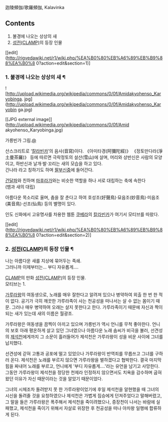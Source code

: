 迦陵頻伽/歌羅頻伽, Kalavinka

## Contents

    

1. 불경에 나오는 상상의 새 
2. [성전(CLAMP)](%EC%84%B1%EC%A0%84%28CLAMP%29.md)의 등장 인물 

[[edit](http://rigvedawiki.net/r1/wiki.php/%EA%B0%80%EB%A6%89%EB%B9%88%EA%B0%8
0?action=edit&section=1)]

### 1. 불경에 나오는 상상의 새 ¶

![http://upload.wikimedia.org/wikipedia/commons/0/0f/Amidakyohenso_Karyobinga.
jpg](http://upload.wikimedia.org/wikipedia/commons/0/0f/Amidakyohenso_Karyobin
ga.jpg)

[[JPG external image]](http://upload.wikimedia.org/wikipedia/commons/0/0f/Amid
akyohenso_Karyobinga.jpg)

  
가릉빈가 그림.[@](http://en.wikipedia.org/wiki/Kalavi%E1%B9%85ka)

  

산스크리트로 ‘[칼라빈카](%EC%B9%BC%EB%9D%BC%EB%B9%88%EC%B9%B4.md)’의 음사(音寫)이다.
《아미타경(阿彌陀經)》 《정토만다라(淨土曼茶羅)》 등에 따르면 극락정토의 설산(雪山)에 살며, 머리와 상반신은 사람의 모양이고, 하반신과
날개·발·꼬리는 새의 모습을 하고 있다.  
긴나라 라고 칭하기도 하며 [팔부신중](%ED%8C%94%EB%B6%80%EC%8B%A0%EC%A4%91.md)에 들어간다.

  

[건달파](%EA%B1%B4%EB%8B%AC%ED%8C%8C.md)와 친하며
[마후라가](%EB%A7%88%ED%9B%84%EB%9D%BC%EA%B0%80.md)와는 비슷한 역할을 하나 서로 대립하는 축에 속한다  
(뱀과 새의 대립)

  

아름다운 목소리로 울며, 춤을 잘 춘다고 하여 호성조(好聲鳥)·묘음조(妙音鳥)·미음조(美音鳥)·선조(仙鳥) 등의 별명이 있다.

  

인도 신화에서 고유명사를 차용한 웹툰 [쿠베라](%EC%BF%A0%EB%B2%A0%EB%9D%BC.md)의
[칼라빈카](%EC%B9%BC%EB%9D%BC%EB%B9%88%EC%B9%B4.md)가 여기서 모티브를 따왔다.

  
  

[[edit](http://rigvedawiki.net/r1/wiki.php/%EA%B0%80%EB%A6%89%EB%B9%88%EA%B0%8
0?action=edit&section=2)]

### 2. [성전(CLAMP)](%EC%84%B1%EC%A0%84%28CLAMP%29.md)의 등장 인물 ¶

나는 아름다운 새를 지상에 묶어두는 족쇄.  
그러니까 이제부터는… 부디 자유롭게….

  
[CLAMP](CLAMP.md)의 만화 [성전(CLAMP)](%EC%84%B1%EC%A0%84%28CLAMP%29.md)의 등장
인물.  
모티브는 1.

  

[가루라왕](%EA%B0%80%EB%A3%A8%EB%9D%BC%EC%99%95.md)의 여동생으로, 노래를 매우 잘한다고 알려져 있으나
병약하여 외출 한 번 한 적이 없다. 공기가 극히 깨끗한 가루라족이 사는 천공성을 떠나서는 살 수 없는 몸이기 때문. 그러나 매우 병약하여
오래는 살지 못한다고 한다. 가루라족이기 때문에 자신과 짝이 되는 새가 있는데 새의 이름은 월광조.

  

가루라왕은 여동생을 끔찍이 아끼고 있으며 가릉빈가 역시 언니를 무척 좋아한다. 언니의 보호 아래 평온하게 살고 있던 그녀였으나 아름다운 노래
솜씨가 비극을 불러, 선견성의 [제석천](%EC%A0%9C%EC%84%9D%EC%B2%9C.md)에게까지 그 소문이 흘러들어가 제석천은
가루라왕이 성을 비운 사이에 그녀를 납치했다.

  

선견성에 갇혀 고통과 공포에 떨고 있었으나 가루라왕이 반역죄를 무릅쓰고 그녀를 구하러 온다. 제석천은 노래를 부르지 않으면 가루라왕을
벌하겠다고 협박한다. 결국 마지막 힘을 짜내어 노래를 부르고, 언니에게 '부디 자유롭게….'라는 유언을 남기고 사망한다. 그동안 가루라왕이
제석천을 정당한 천제라 인정하지 않으면서도 치욕을 감수하며 굽혀왔던 이유가 자신 때문이라는 것을 알았기 때문이었다.

  

그녀의 시체조차 돌려받지 못 한 가루라왕이었기에 후일 제석천을 알현했을 때 그녀의 시신을 돌려줄 것을 요청하였으나 제석천은 가볍게 짐승에게
던져주었다고 말해버렸고, 그 말을 들은 가루라왕은 폭주해서 제석천을 죽이려했으나, 증장천이 나서는 바람에 실패했고, 제석천을 죽이기 위해서
자살로 위장한 후 천공성을 떠나 야차왕 일행에 합류하게 된다.

